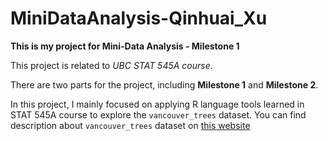 # MiniDataAnalysis-Qinhuai_Xu
**This is my project for Mini-Data Analysis - Milestone 1**

This project is related to *UBC STAT 545A course*.

There are two parts for the project, including **Milestone 1** and **Milestone 2**.

In this project, I mainly focused on applying R language tools learned in STAT 545A course to explore the `vancouver_trees` dataset. You can find description about `vancouver_trees` dataset on [this website](https://rdrr.io/github/UBC-MDS/datateachr/man/vancouver_trees.html)
